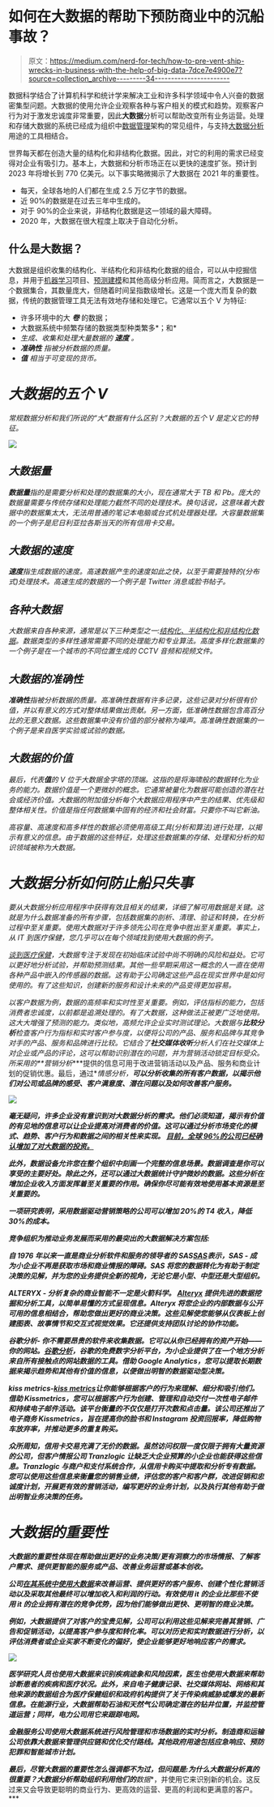 # 如何在大数据的帮助下预防商业中的沉船事故？

> 原文：<https://medium.com/nerd-for-tech/how-to-pre-vent-ship-wrecks-in-business-with-the-help-of-big-data-7dce7e4900e7?source=collection_archive---------34----------------------->

数据科学结合了计算机科学和统计学来解决工业和许多科学领域中令人兴奋的数据密集型问题。大数据的使用允许企业观察各种与客户相关的模式和趋势。观察客户行为对于激发忠诚度非常重要，因此**大数据**分析可以帮助改变所有业务运营。处理和存储大数据的系统已经成为组织中[数据管理](https://searchdatamanagement.techtarget.com/definition/data-management)架构的常见组件，与支持[大数据分析](https://searchbusinessanalytics.techtarget.com/definition/big-data-analytics)用途的工具相结合。

世界每天都在创造大量的结构化和非结构化数据。因此，对它的利用的需求已经变得对企业有吸引力。基本上，大数据和分析市场正在以更快的速度扩张。预计到 2023 年将增长到 770 亿美元。以下事实略微揭示了大数据在 2021 年的重要性。

*   每天，全球各地的人们都在生成 2.5 万亿字节的数据。
*   近 90%的数据是在过去三年中生成的。
*   对于 90%的企业来说，非结构化数据是这一领域的最大障碍。
*   2020 年，大数据在很大程度上取决于自动化分析。

## **什么是大数据？**

大数据是组织收集的结构化、半结构化和非结构化数据的组合，可以从中挖掘信息，并用于[机器学习](https://searchenterpriseai.techtarget.com/definition/machine-learning-ML)项目、[预测建模](https://searchenterpriseai.techtarget.com/definition/predictive-modeling)和其他高级分析应用。简而言之，大数据是一个数据集合，其数量庞大，但随着时间呈指数级增长。这是一个庞大而复杂的数据，传统的数据管理工具无法有效地存储和处理它。它通常以五个 V 为特征:

*   许多环境中的大 ***卷*** 的数据；
*   大数据系统中频繁存储的数据类型种类繁多*；和*
*   *生成、收集和处理大量数据的 ***速度*** 。*
*   ****准确性*** 指被分析数据的质量。*
*   ****值*** 相当于可变现的货币。*

# ***大数据的五个 V***

*常规数据分析和我们所说的“大”数据有什么区别？大数据的五个 V 是定义它的特征。*

*![](img/bb61e572e8966487d45c63a5993d731f.png)*

## *大数据量*

***数据量**指的是需要分析和处理的数据集的大小，现在通常大于 TB 和 Pb。庞大的数据量需要与传统存储和处理能力截然不同的处理技术。换句话说，这意味着大数据中的数据集太大，无法用普通的笔记本电脑或台式机处理器处理。大容量数据集的一个例子是尼日利亚拉各斯当天的所有信用卡交易。*

## *大数据的速度*

***速度**指生成数据的速度。高速数据产生的速度如此之快，以至于需要独特的(分布式)处理技术。高速生成的数据的一个例子是 Twitter 消息或脸书帖子。*

## *各种大数据*

*大数据来自各种来源，通常是以下三种类型之一:[结构化、半结构化和非结构化数据](https://www.bigdataframework.org/data-types-structured-vs-unstructured-data/)。数据类型的多样性通常需要不同的处理能力和专业算法。高度多样化数据集的一个例子是在一个城市的不同位置生成的 CCTV 音频和视频文件。*

## *大数据的准确性*

***准确性**指被分析数据的质量。高准确性数据有许多记录，这些记录对分析很有价值，并以有意义的方式对整体结果做出贡献。另一方面，低准确性数据包含高百分比的无意义数据。这些数据集中没有价值的部分被称为噪声。高准确性数据集的一个例子是来自医学实验或试验的数据。*

## ***大数据的价值***

*最后，代表**值**的 V 位于大数据金字塔的顶端。这指的是将海啸般的数据转化为业务的能力。数据价值是一个更微妙的概念。它通常被量化为数据可能创造的潜在社会或经济价值。大数据的附加值分析每个大数据应用程序中产生的结果、优先级和整体相关性。价值是指任何数据集中固有的经济和社会财富。只要你不叫它新油。*

*高容量、高速度和高多样性的数据必须使用高级工具(分析和算法)进行处理，以揭示有意义的信息。由于数据的这些特征，处理这些数据集的存储、处理和分析的知识领域被称为大数据。*

# *大数据分析如何防止船只失事*

*要从大数据分析应用程序中获得有效且相关的结果，详细了解可用数据是关键。这就是为什么数据准备的所有步骤，包括数据集的剖析、清理、验证和转换，在分析过程中至关重要。使用大数据对于许多领先公司在竞争中胜出至关重要。事实上，从 IT 到医疗保健，您几乎可以在每个领域找到使用大数据的例子。*

*[谈到医疗保健](https://www.simplilearn.com/big-data-in-healthcare-sector-rar359-article)，大数据专注于发现在初始临床试验中尚不明确的风险和益处。它可以更好地分析试验，并帮助预测结果。其他一些早期采用这一概念的人一直在使用各种产品中嵌入的传感器的数据。这有助于公司确定这些产品在现实世界中是如何使用的。有了这些知识，创建新的服务和设计未来的产品变得更加容易。*

*以客户数据为例，数据的高频率和实时性至关重要。例如，评估指标的能力，包括消费者忠诚度，以前都是追溯处理的。有了大数据，这种做法正被更广泛地使用。这大大增强了预测的能力。类似地，高频允许企业实时测试理论。大数据与**比较分析**检查客户行为指标和实时客户参与度，以便将公司的产品、服务和品牌与其竞争对手的产品、服务和品牌进行比较。它结合了**社交媒体收听**分析人们在社交媒体上对企业或产品的评论，这可以帮助识别潜在的问题，并为营销活动锁定目标受众。所采用的**营销分析****提供的信息可用于改进营销活动以及产品、服务和商业计划的促销优惠。最后，通过**情感分析，**可以分析收集的所有客户数据，以揭示他们对公司或品牌的感受、客户满意度、潜在问题以及如何改善客户服务。***

***![](img/58683c4d0db6bdb07533f1fde996cda2.png)***

***毫无疑问，许多企业没有意识到对大数据分析的需求。他们必须知道，揭示有价值的有见地的信息可以让企业提高对消费者的价值。这可以通过分析市场变化的模式、趋势、客户行为和数据之间的相关性来实现。 [*目前，全球 96%的公司已经确认增加了对大数据的投资。*](https://leftronic.com/big-data-statistics/)***

***此外，数据设备允许您在整个组织中刻画一个完整的信息场景。数据调查是你可以享受的主要好处。除此之外，还可以通过大数据统计守护微妙的数据。这些分析在增加企业收入方面发挥着至关重要的作用。确保你尽可能有效地使用基本资源是至关重要的。***

***一项研究表明，采用数据驱动营销策略的公司可以增加 20%的 T4 收入，降低 30%的成本。***

***竞争组织为推动业务发展而采用的最突出的大数据解决方案包括:***

***自 1976 年以来一直是商业分析软件和服务的领导者的 SAS[SAS](https://www.sas.com/en_us/home.html)表示，SAS - 成为小企业不再是获取市场和商业情报的障碍。SAS 将您的数据转化为有助于制定决策的见解，并为您的业务提供全新的视角，无论它是小型、中型还是大型组织。***

*****ALTERYX -** 分析复杂的商业智能不一定是火箭科学。 [Alteryx](https://www.alteryx.com/) 提供先进的数据挖掘和分析工具，以简单易懂的方式呈现信息。Alteryx 将您企业的内部数据与公开可用的信息相结合，帮助您做出更好的商业决策。这些见解使您能够从仪表板上创建图表、故事情节和交互式视觉效果。它还提供支持团队讨论的协作功能。***

***谷歌分析- 你不需要昂贵的软件来收集数据。它可以从你已经拥有的资产开始——你的网站。[谷歌分析](https://www.google.com/analytics)，谷歌的免费数字分析平台，为小企业提供了在一个地方分析来自所有接触点的网站数据的工具。借助 Google Analytics，您可以提取长期数据来揭示趋势和其他有价值的信息，以便做出明智的数据驱动型决策。***

*****kiss metrics-**[kiss metrics](https://www.kissmetrics.io/)让你能够根据客户的行为来理解、细分和吸引他们。借助 Kissmetrics，您可以根据客户行为创建、管理和自动交付一次性电子邮件和持续电子邮件活动。该平台衡量的不仅仅是打开次数和点击量。该公司还推出了电子商务 Kissmetrics，旨在提高你的脸书和 Instagram 投资回报率，降低购物车放弃率，并推动更多的重复购买。***

***众所周知，信用卡交易充满了无价的数据。虽然访问权限一度仅限于拥有大量资源的公司，但客户情报公司 Tranzlogic 让缺乏大企业预算的小企业也能获得这些信息。Tranzlogic 与商户和支付系统合作，从信用卡购买中提取和分析专有数据。您可以使用这些信息来衡量您的销售业绩，评估您的客户和客户群，改进促销和忠诚度计划，开展更有效的营销活动，编写更好的业务计划，以及执行其他有助于做出明智业务决策的任务。***

# ***大数据的重要性***

***大数据的重要性体现在帮助做出更好的业务决策/更有洞察力的市场情报、了解客户需求、提供更智能的服务或产品、改善业务运营或基本创收。***

***公司[在其系统中使用大数据](https://searchbusinessanalytics.techtarget.com/feature/8-big-data-use-cases-for-businesses-and-industry-examples)来改善运营、提供更好的客户服务、创建个性化营销活动以及采取其他最终可以增加收入和利润的行动。有效使用 it 的企业比那些不使用 it 的企业拥有潜在的竞争优势，因为他们能够做出更快、更明智的商业决策。***

***例如，大数据提供了对客户的宝贵见解，公司可以利用这些见解来完善其营销、广告和促销活动，以提高客户参与度和转化率。可以对历史和实时数据进行分析，以评估消费者或企业买家不断变化的偏好，使企业能够更好地响应客户的需求。***

***![](img/120121a487115d949d4d8eb6fe8ddd95.png)***

***医学研究人员也使用大数据来识别疾病迹象和风险因素，医生也使用大数据来帮助诊断患者的疾病和医疗状况。此外，来自电子健康记录、社交媒体网站、网络和其他来源的数据组合为医疗保健组织和政府机构提供了关于传染病威胁或爆发的最新信息。在能源行业，大数据帮助石油和天然气公司确定潜在的钻井位置，并监控管道运营；同样，电力公司用它来跟踪电网。***

***金融服务公司使用大数据系统进行风险管理和市场数据的实时分析。制造商和运输公司依靠大数据来管理供应链和优化交付路线。其他政府用途包括应急响应、预防犯罪和智能城市计划。***

***最后，尽管大数据的重要性怎么强调都不为过，但问题是:为什么大数据分析真的很重要？**大数据**分析帮助组织利用他们的**数据**，并使用它来识别新的机会。这反过来又会导致更聪明的商业行为、更高效的运营、更高的利润和更满意的客户。***